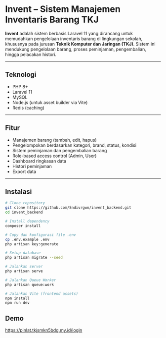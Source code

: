 # Invent – Sistem Manajemen Inventaris Barang TKJ

**Invent** adalah sistem  berbasis Laravel 11 yang dirancang untuk memudahkan pengelolaan inventaris barang di lingkungan sekolah, khususnya pada jurusan **Teknik Komputer dan Jaringan (TKJ)**. Sistem ini mendukung pengelolaan barang, proses peminjaman, pengembalian, hingga pelacakan histori.

---

##  Teknologi

- PHP 8+
- Laravel 11
- MySQL
- Node.js (untuk asset builder via Vite)
- Redis (caching)

---

##  Fitur

- Manajemen barang (tambah, edit, hapus)
- Pengelompokan berdasarkan kategori, brand, status, kondisi
- Sistem peminjaman dan pengembalian barang
- Role-based access control (Admin, User)
- Dashboard ringkasan data
- Histori peminjaman
- Export data

---

##  Instalasi

```bash
# Clone repository
git clone https://github.com/Sndivrgwn/invent_backend.git
cd invent_backend

# Install dependency
composer install

# Copy dan konfigurasi file .env
cp .env.example .env
php artisan key:generate

# Setup database
php artisan migrate --seed

# Jalankan server
php artisan serve

# Jalankan Queue Worker
php artisan queue:work

# Jalankan Vite (frontend assets)
npm install
npm run dev
```


## Demo

https://pinlat.tkjsmkn5bdg.my.id/login
